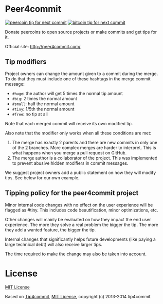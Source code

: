 Peer4commit
==========

[![peercoin tip for next commit](http://peer4commit.com/projects/1.svg)](http://peer4commit.com/projects/1)
[![bitcoin tip for next commit](http://tip4commit.com/projects/560.svg)](http://tip4commit.com/projects/560)

Donate peercoins to open source projects or make commits and get tips for it.

Official site: http://peer4commit.com/

Tip modifiers
-------------

Project owners can change the amount given to a commit during the merge. To do that they must include one of these hashtags in the merge commit message:
* `#huge`: the author will get 5 times the normal tip amount
* `#big`: 2 times the normal amount
* `#small`: half the normal amount
* `#tiny`: 1/5th the normal amount
* `#free`: no tip at all

Note that each merged commit will receive its own modified tip.

Also note that the modifier only works when all these conditions are met:

1. The merge has exactly 2 parents and there are new commits in only one of the 2 branches. More complex merges are harder to interpret. This is what happens when you merge a pull request on GitHub.
2. The merge author is a collaborator of the project. This was implemented to prevent abusive hidden modifiers in commit messages.

We suggest project owners add a public statement on how they will modify tips. See below for our own example.

Tipping policy for the peer4commit project
------------------------------------------

Minor internal code changes with no effect on the user experience will be flagged as #tiny. This includes code beautification, minor optimizations, etc.

Other changes will mainly be evaluated on how they impact the end user experience. The more they solve a real problem the bigger the tip. The more they add a wanted feature, the bigger the tip.

Internal changes that significantly helps future developments (like paying a large technical debt) will also receive larger tips.

The time required to make the change may also be taken into account.

License
=======

[MIT License](https://github.com/sigmike/peer4commit/blob/master/LICENSE)

Based on [Tip4commit](http://tip4commit.com/), [MIT License](https://github.com/tip4commit/tip4commit/blob/master/LICENSE), copyright (c) 2013-2014 tip4commit
